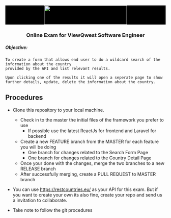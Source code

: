 
<!-- PROJECT LOGO -->
<br />
<p align="center" style="background: #000">
  <a href="https://github.com/github_username/repo_name">
    <img src="https://otp.vqbn.com/assets/vq-logo.png" width="260" height="60">
  </a>

  <h3 align="center">Online Exam for ViewQwest Software Engineer</h3>

  <p align="left">
    <h5>Objective:</h5>
    
    To create a form that allows end user to do a wildcard search of the information about the country 
    provided by the API and list relevant results. 
    
    Upon clicking one of the results it will open a seperate page to show further details, update, delete the information about the country.
    
  </p>
</p>

<!-- TABLE OF CONTENTS -->
## Procedures

- Clone this repository to your local machine.
  * Check in to the master the initial files of the framework you prefer to use
    * If possible use the latest ReactJs for frontend and Laravel for backend
  * Create a new FEATURE branch from the MASTER for each feature you will be doing
    * One branch for changes related to the Search Form Page
    * One branch for changes related to the Country Detail Page
  * Once your done with the changes, merge the two branches to a new RELEASE branch
  * After successfully merging, create a PULL REQUEST to MASTER branch

- You can use https://restcountries.eu/ as your API for this exam. But if you want to create your own its also fine, create your repo and send us a invitation to collaborate. 
- Take note to follow the git procedures
